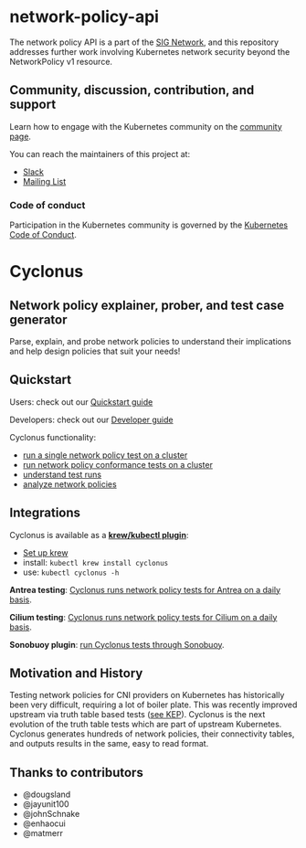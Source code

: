 # network-policy-api

 The network policy API is a part of the [SIG Network](https://github.com/kubernetes/community/tree/master/sig-network),
 and this repository addresses further work involving Kubernetes network security beyond the NetworkPolicy v1 resource.

## Community, discussion, contribution, and support

Learn how to engage with the Kubernetes community on the [community page](http://kubernetes.io/community/).

You can reach the maintainers of this project at:

- [Slack](https://kubernetes.slack.com/messages/sig-network-policy-api)
- [Mailing List](https://groups.google.com/forum/#!forum/kubernetes-sig-network)

### Code of conduct

Participation in the Kubernetes community is governed by the [Kubernetes Code of Conduct](code-of-conduct.md).

# Cyclonus

## Network policy explainer, prober, and test case generator

Parse, explain, and probe network policies to understand their implications and help design
policies that suit your needs!

## Quickstart

Users: check out our [Quickstart guide](./docs/quickstart.md)

Developers: check out our [Developer guide](./docs/developer-guide.md)

Cyclonus functionality:

 - [run a single network policy test on a cluster](./docs/probe.md)
 - [run network policy conformance tests on a cluster](./docs/generator.md)
 - [understand test runs](./docs/test-runs.md)
 - [analyze network policies](./docs/analyze.md)


## Integrations

Cyclonus is available as a [**krew/kubectl plugin**](https://github.com/mattfenwick/kubectl-cyclonus):

 - [Set up krew](https://krew.sigs.k8s.io/docs/user-guide/quickstart/)
 - install: `kubectl krew install cyclonus`
 - use: `kubectl cyclonus -h`

**Antrea testing**: [Cyclonus runs network policy tests for Antrea on a daily basis](https://github.com/vmware-tanzu/antrea/actions/workflows/netpol_cyclonus.yml).

**Cilium testing**: [Cyclonus runs network policy tests for Cilium on a daily basis](https://github.com/cilium/cilium/pull/14889).

**Sonobuoy plugin**: [run Cyclonus tests through Sonobuoy](./hack/sonobuoy).


## Motivation and History

Testing network policies for CNI providers on Kubernetes has historically been very difficult, requiring a lot of boiler plate.
This was recently improved upstream via truth table based tests 
([see KEP](https://github.com/kubernetes/enhancements/tree/master/keps/sig-network/1611-network-policy-validation)).
Cyclonus is the next evolution of the truth table tests which are part of upstream Kubernetes.
Cyclonus generates hundreds of network policies, their connectivity tables, and outputs results in the same, easy to read format.

## Thanks to contributors

 - @dougsland
 - @jayunit100
 - @johnSchnake
 - @enhaocui
 - @matmerr
